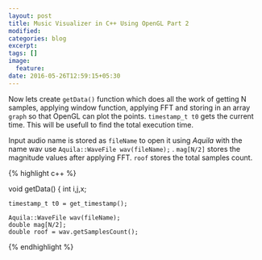 ```yaml
---
layout: post
title: Music Visualizer in C++ Using OpenGL Part 2
modified:
categories: blog
excerpt:
tags: []
image:
  feature:
date: 2016-05-26T12:59:15+05:30
---
```


Now lets create `getData()` function which does all the work of getting N samples, applying window function,
applying FFT and storing in an array `graph` so that OpenGL can plot the points. `timestamp_t t0` gets the current time. This will be usefull to find the total execution time.

Input audio name is stored as `fileName` to open it using *Aquila* with the name wav use `Aquila::WaveFile wav(fileName);` . `mag[N/2]` stores the magnitude values after applying FFT. `roof` stores the total samples count. 


{% highlight c++ %}

void getData()
{
	int i,j,x;

	timestamp_t t0 = get_timestamp();
	
	Aquila::WaveFile wav(fileName);
	double mag[N/2];
	double roof = wav.getSamplesCount();


{% endhighlight %}